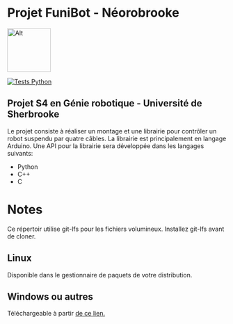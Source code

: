 # Projet FuniBot - Néorobrooke
<img src="logo/NeoRobrooke.png" alt="Alt" width="100"/>

[![Tests Python](https://img.shields.io/github/workflow/status/Neorobrooke/neorobrooke-s4/Tests%20Python?label=Tests%20Python)](https://github.com/Neorobrooke/neorobrooke-s4/actions?query=workflow%3A%22Tests+Python%22)


## Projet S4 en Génie robotique - Université de Sherbrooke

Le projet consiste à réaliser un montage et une librairie pour contrôler un robot suspendu par quatre câbles.
La librairie est principalement en langage Arduino.
Une API pour la librairie sera développée dans les langages suivants:
- Python
- C++
- C

# Notes
Ce répertoir utilise git-lfs pour les fichiers volumineux.
Installez git-lfs avant de cloner.
## Linux
Disponible dans le gestionnaire de paquets de votre distribution.
## Windows ou autres
Téléchargeable à partir [de ce lien.](https://git-lfs.github.com/)
